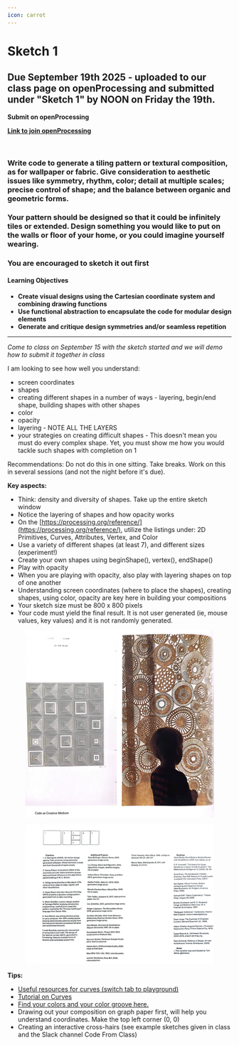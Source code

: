 ```yaml
---
icon: carrot
---
```


# Sketch 1

## **Due September 19th 2025 - uploaded to our class page on openProcessing and submitted under "Sketch 1" by NOON on Friday the 19th.**

**Submit on openProcessing**

[**Link to join openProcessing**](https://openprocessing.org/join/C57504)

<figure><img src="../.gitbook/assets/Screenshot 2025-09-10 at 13.31.34.png" alt=""><figcaption></figcaption></figure>

### Write code to generate a tiling pattern or textural composition, as for wallpaper or fabric. Give consideration to aesthetic issues like symmetry, rhythm, color; detail at multiple scales; precise control of shape; and the balance between organic and geometric forms.

### Your pattern should be designed so that it could be infinitely tiles or extended. Design something you would like to put on the walls or floor of your home, or you could imagine yourself wearing.

### You are encouraged to sketch it out first

#### **Learning Objectives**

* **Create visual designs using the Cartesian coordinate system and combining drawing functions**
* **Use functional abstraction to encapsulate the code for modular design elements**
* **Generate and critique design symmetries and/or seamless repetition**

***

_Come to class on September 15 with the sketch started and we will demo how to submit it together in class_

I am looking to see how well you understand:

* screen coordinates
* shapes
* creating different shapes in a number of ways - layering, begin/end shape, building shapes with other shapes
* color
* opacity
* layering - NOTE ALL THE LAYERS
* your strategies on creating difficult shapes - This doesn't mean you must do every complex shape. Yet, you must show me how you would tackle such shapes with completion on 1



Recommendations: Do not do this in one sitting. Take breaks. Work on this in several sessions (and not the night before it's due).



**Key aspects:**



* Think: density and diversity of shapes. Take up the entire sketch window
* Notice the layering of shapes and how opacity works
* On the [https://processing.org/reference/](https://processing.org/reference/), utilize the listings under: 2D Primitives, Curves, Attributes, Vertex, and Color
* Use a variety of different shapes (at least 7), and different sizes (experiment!)
* Create your own shapes using beginShape(), vertex(), endShape()
* Play with opacity
* When you are playing with opacity, also play with layering shapes on top of one another
* Understanding screen coordinates (where to place the shapes), creating shapes, using color, opacity are key here in building your compositions
* Your sketch size must be 800 x 800 pixels
* Your code must yield the final result. It is not user generated (ie, mouse values, key values) and it is not randomly generated.

<figure><img src="../.gitbook/assets/Screenshot 2025-09-10 at 13.31.51.png" alt=""><figcaption></figcaption></figure>

<figure><img src="../.gitbook/assets/Screenshot 2025-09-10 at 13.32.05.png" alt=""><figcaption></figcaption></figure>

**Tips:**



* [Useful resources for curves (switch tab to playground)](http://yining1023.github.io/p5PlayGround/)
* [Tutorial on Curves](https://processing.org/tutorials/curves/)
* [Find your colors and your color groove here.](https://color.adobe.com/create/color-wheel)
* Drawing out your composition on graph paper first, will help you understand coordinates. Make the top left corner (0, 0)
* Creating an interactive cross-hairs (see example sketches given in class and the Slack channel Code From Class)
